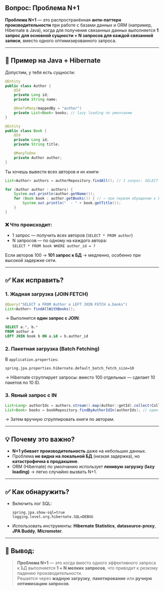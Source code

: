 ## Вопрос: Проблема N+1

**Проблема N+1** — это распространённая **анти-паттерн производительности** при работе с базами данных и ORM (например, Hibernate в Java), когда для получения связанных данных выполняется **1 запрос для основной сущности + N запросов для каждой связанной записи**, вместо одного оптимизированного запроса.

---

## 📌 Пример на Java + Hibernate

Допустим, у тебя есть сущности:

```java
@Entity
public class Author {
    @Id
    private Long id;
    private String name;

    @OneToMany(mappedBy = "author")
    private List<Book> books; // lazy loading по умолчанию
}

@Entity
public class Book {
    @Id
    private Long id;
    private String title;

    @ManyToOne
    private Author author;
}
```

Ты хочешь вывести всех авторов и их книги:

```java
List<Author> authors = authorRepository.findAll(); // 1 запрос: SELECT * FROM author

for (Author author : authors) {
    System.out.println(author.getName());
    for (Book book : author.getBooks()) { // ← при первом обращении к books — делается SELECT из book
        System.out.println("  - " + book.getTitle());
    }
}
```

### ❌ Что происходит:
- 1 запрос — получить всех авторов (`SELECT * FROM author`)
- N запросов — по одному на каждого автора:  
  `SELECT * FROM book WHERE author_id = ?`

Если авторов 100 → **101 запрос к БД** → медленно, особенно при высокой задержке сети.

---

## ✅ Как исправить?

### 1. **Жадная загрузка (JOIN FETCH)**

```java
@Query("SELECT a FROM Author a LEFT JOIN FETCH a.books")
List<Author> findAllWithBooks();
```

→ Выполнится **один запрос с JOIN**:
```sql
SELECT a.*, b.* 
FROM author a 
LEFT JOIN book b ON a.id = b.author_id
```

### 2. **Пакетная загрузка (Batch Fetching)**

В `application.properties`:
```properties
spring.jpa.properties.hibernate.default_batch_fetch_size=10
```

→ Hibernate сгруппирует запросы: вместо 100 отдельных — сделает 10 пакетов по 10 ID.

### 3. **Явный запрос с IN**

```java
List<Long> authorIds = authors.stream().map(Author::getId).collect(Collectors.toList());
List<Book> books = bookRepository.findByAuthorIdIn(authorIds); // один запрос
```

→ Затем вручную сгруппировать книги по авторам.

---

## 💡 Почему это важно?

- **N+1 убивает производительность** даже на небольших данных.
- Проблема **не видна на локальной БД** (низкая задержка), но **катастрофична в продакшене**.
- ORM (Hibernate) по умолчанию использует **ленивую загрузку (lazy loading)** → легко случайно вызвать N+1.

---

## ✅ Как обнаружить?

- Включить лог SQL:  
  ```properties
  spring.jpa.show-sql=true
  logging.level.org.hibernate.SQL=DEBUG
  ```
- Использовать инструменты: **Hibernate Statistics**, **datasource-proxy**, **JPA Buddy**, **Micrometer**.

---

## 📌 Вывод:

> **Проблема N+1** — это когда вместо одного эффективного запроса к БД выполняется **1 + N мелких запросов**, что приводит к резкому падению производительности.  
> Решается через **жадную загрузку**, **пакетирование** или **ручную оптимизацию запросов**.
